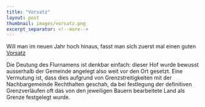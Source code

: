 ```yaml
---
title: "Vorsatz"
layout: post
thumbnail: images/vorsatz.png
excerpt_separator: <!--more-->
---
```


Will man im neuen Jahr hoch hinaus, fasst man sich zuerst mal einen guten [Vorsatz](https://s.geo.admin.ch/ql495o44qcci)

Die Deutung des Flurnamens ist denkbar einfach: dieser Hof wurde bewusst ausserhalb der Gemeinde angelegt also weit vor den Ort gesetzt. Eine Vermutung ist, dass dies aufgrund von Grenzstreitigkeiten mit der Nachbargemeinde Rechthalten geschah, da bei festlegung der definitiven Grenzverläufen oft das von den jeweiligen Bauern bearbeitete Land als Grenze festgelegt wurde.

<!--more -->
